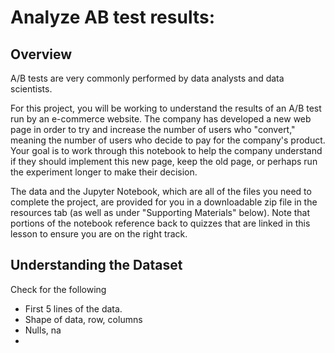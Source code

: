 # Analyze AB test results:
## Overview
A/B tests are very commonly performed by data analysts and data scientists.

For this project, you will be working to understand the results of an A/B test run by an e-commerce website. 
The company has developed a new web page in order to try and increase the number of users who "convert," meaning the number of users who decide to pay for the company's product. 
Your goal is to work through this notebook to help the company understand if they should implement this new page, keep the old page, or perhaps run the experiment longer to make their decision.

The data and the Jupyter Notebook, which are all of the files you need to complete the project, are provided for you in a downloadable zip file in the resources tab (as well as under "Supporting Materials" below). 
Note that portions of the notebook reference back to quizzes that are linked in this lesson to ensure you are on the right track.

## Understanding the Dataset
 Check for the following
 - First 5 lines of the data.
 - Shape of data, row, columns
 - Nulls, na
 -  